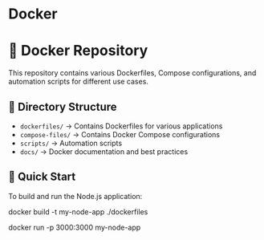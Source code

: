 # Docker
# 🐳 Docker Repository

This repository contains various Dockerfiles, Compose configurations, and automation scripts for different use cases.

## 📂 Directory Structure
- `dockerfiles/` → Contains Dockerfiles for various applications
- `compose-files/` → Contains Docker Compose configurations
- `scripts/` → Automation scripts
- `docs/` → Docker documentation and best practices

## 🚀 Quick Start
To build and run the Node.js application:

docker build -t my-node-app ./dockerfiles

docker run -p 3000:3000 my-node-app

